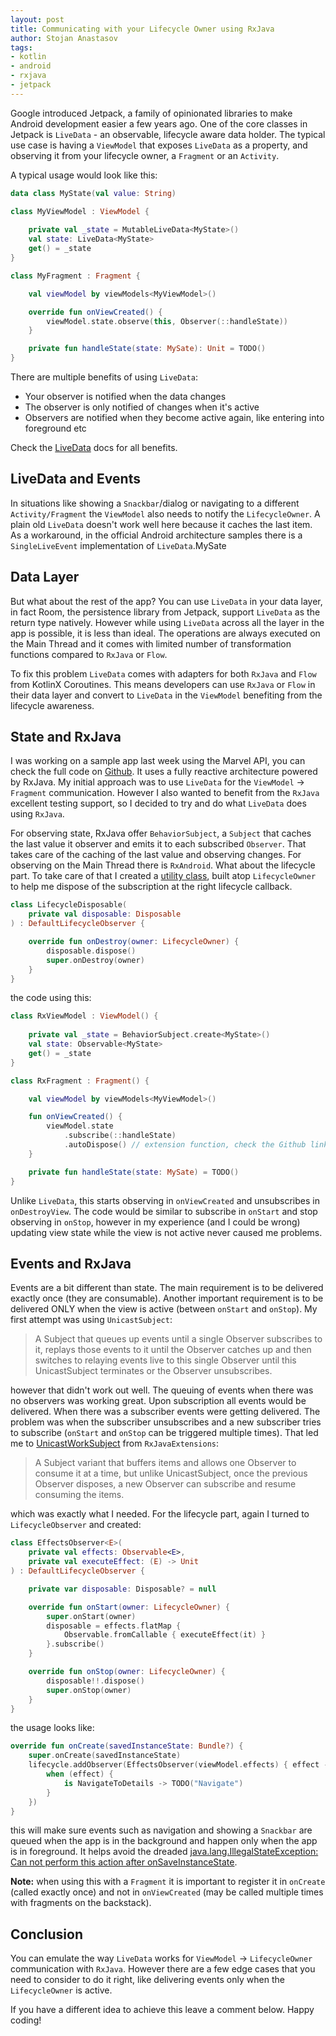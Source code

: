 ```yaml
---
layout: post
title: Communicating with your Lifecycle Owner using RxJava
author: Stojan Anastasov
tags:
- kotlin
- android
- rxjava
- jetpack
---
```


Google introduced Jetpack, a family of opinionated libraries to make Android development easier a few years ago. One of the core classes in Jetpack is `LiveData` - an observable, lifecycle aware data holder. The typical use case is having a `ViewModel` that exposes `LiveData` as a property, and observing it from your lifecycle owner, a `Fragment` or an `Activity`.

A typical usage would look like this:

```kotlin
data class MyState(val value: String)

class MyViewModel : ViewModel {
    
    private val _state = MutableLiveData<MyState>()
    val state: LiveData<MyState>
    get() = _state
}

class MyFragment : Fragment {

    val viewModel by viewModels<MyViewModel>()

    override fun onViewCreated() {
        viewModel.state.observe(this, Observer(::handleState))
    }

    private fun handleState(state: MySate): Unit = TODO()
}
```

There are multiple benefits of using `LiveData`: 

- Your observer is notified when the data changes 
- The observer is only notified of changes when it's active
- Observers are notified when they become active again, like entering into foreground etc 

Check the [LiveData][live-data] docs for all benefits.

## LiveData and Events

In situations like showing a `Snackbar`/dialog or navigating to a different `Activity/Fragment` the `ViewModel` also needs to notify the `LifecycleOwner`. A plain old `LiveData` doesn't work well here because it caches the last item. As a workaround, in the official Android architecture samples there is a `SingleLiveEvent` implementation of `LiveData`.MySate

## Data Layer

But what about the rest of the app? You can use `LiveData` in your data layer, in fact Room, the persistence library from Jetpack, support `LiveData` as the return type natively. However while using `LiveData` across all the layer in the app is possible, it is less than ideal. The operations are always executed on the Main Thread and it comes with limited number of transformation functions compared to `RxJava` or `Flow`.

To fix this problem `LiveData` comes with adapters for both `RxJava` and `Flow` from KotlinX Coroutines. This means developers can use `RxJava` or `Flow` in their data layer and convert to `LiveData` in the `ViewModel` benefiting from the lifecycle awareness.

## State and RxJava

I was working on a sample app last week using the Marvel API, you can check the full code on [Github][superheroes]. It uses a fully reactive architecture powered by RxJava. My initial approach was to use `LiveData` for the `ViewModel` -> `Fragment` communication. However I also wanted to benefit from the `RxJava` excellent testing support, so I decided to try and do what `LiveData` does using `RxJava`.

For observing state, RxJava offer `BehaviorSubject`, a `Subject` that caches the last value it observer and emits it to each subscribed `Observer`. That takes care of the caching of the last value and observing changes. For observing on the Main Thread there is `RxAndroid`. What about the lifecycle part. To take care of that I created a [utility class][lifecycle-disposable], built atop `LifecycleOwner` to help me dispose of the subscription at the right lifecycle callback.

```kotlin
class LifecycleDisposable(
    private val disposable: Disposable
) : DefaultLifecycleObserver {

    override fun onDestroy(owner: LifecycleOwner) {
        disposable.dispose()
        super.onDestroy(owner)
    }
}
```

the code using this:

```kotlin
class RxViewModel : ViewModel() {
    
    private val _state = BehaviorSubject.create<MyState>()
    val state: Observable<MyState>
    get() = _state
}

class RxFragment : Fragment() {

    val viewModel by viewModels<MyViewModel>()

    fun onViewCreated() {
        viewModel.state
            .subscribe(::handleState)
            .autoDispose() // extension function, check the Github link
    }

    private fun handleState(state: MySate) = TODO()
}
```

Unlike `LiveData`, this starts observing in `onViewCreated` and unsubscribes in `onDestroyView`. The code would be similar to subscribe in `onStart` and stop observing in `onStop`, however in my experience (and I could be wrong) updating view state while the view is not active never caused me problems.

## Events and RxJava

Events are a bit different than state. The main requirement is to be delivered exactly once (they are consumable). Another important requirement is to be delivered ONLY when the view is active (between `onStart` and `onStop`). My first attempt was using `UnicastSubject`:

> A Subject that queues up events until a single Observer subscribes to it, replays those events to it until the Observer catches up and then switches to relaying events live to this single Observer until this UnicastSubject terminates or the Observer unsubscribes.

however that didn't work out well. The queuing of events when there was no observers was working great. Upon subscription all events would be delivered. When there was a subscriber events were getting delivered. The problem was when the subscriber unsubscribes and a new subscriber tries to subscribe (`onStart` and `onStop` can be triggered multiple times). That led me to [UnicastWorkSubject][unicast-work] from `RxJavaExtensions`:

> A Subject variant that buffers items and allows one Observer to consume it at a time, but unlike UnicastSubject, once the previous Observer disposes, a new Observer can subscribe and resume consuming the items.

which was exactly what I needed. For the lifecycle part, again I turned to `LifecycleObserver` and created:

```kotlin
class EffectsObserver<E>(
    private val effects: Observable<E>,
    private val executeEffect: (E) -> Unit
) : DefaultLifecycleObserver {

    private var disposable: Disposable? = null

    override fun onStart(owner: LifecycleOwner) {
        super.onStart(owner)
        disposable = effects.flatMap {
            Observable.fromCallable { executeEffect(it) }
        }.subscribe()
    }

    override fun onStop(owner: LifecycleOwner) {
        disposable!!.dispose()
        super.onStop(owner)
    }
}

```

the usage looks like:

```kotlin
override fun onCreate(savedInstanceState: Bundle?) {
    super.onCreate(savedInstanceState)
    lifecycle.addObserver(EffectsObserver(viewModel.effects) { effect ->
        when (effect) {
            is NavigateToDetails -> TODO("Navigate")
        }
    })
}
```

this will make sure events such as navigation and showing a `Snackbar` are queued when the app is in the background and happen only when the app is in foreground. It helps avoid the dreaded [java.lang.IllegalStateException: Can not perform this action after onSaveInstanceState][fragment-commit].

**Note:** when using this with a `Fragment` it is important to register it in `onCreate` (called exactly once) and not in `onViewCreated` (may be called multiple times with fragments on the backstack).

## Conclusion

You can emulate the way `LiveData` works for `ViewModel` -> `LifecycleOwner` communication with `RxJava`. However there are a few edge cases that you need to consider to do it right, like delivering events only when the `LifecycleOwner` is active.

If you have a different idea to achieve this leave a comment below. Happy coding!

[live-data]: https://developer.android.com/topic/libraries/architecture/livedata
[room]: https://developer.android.com/training/data-storage/room/defining-data
[single-live-event]: https://github.com/android/architecture-samples/blob/6419d4c523b67d020120fc400ed5a7372e5615f2/todoapp/app/src/main/java/com/example/android/architecture/blueprints/todoapp/SingleLiveEvent.java
[superheroes]: https://github.com/LordRaydenMK/SuperheroesAndroid
[lifecycle-disposable]: https://github.com/LordRaydenMK/SuperheroesAndroid/blob/7e627c1aa1b01c42b8a0c3baec7c32b70dcc6d8e/app/src/main/java/io/github/lordraydenmk/superheroesapp/common/lifecycleDisposable.kt
[unicast-work]: https://github.com/akarnokd/RxJavaExtensions#unicastworksubject
[fragment-commit]: https://www.androiddesignpatterns.com/2013/08/fragment-transaction-commit-state-loss.html